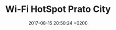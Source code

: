 ---
layout: map
title: "Wi-Fi HotSpot Prato City"
date: 2017-08-15 20:50:24 +0200
source: "http://www.dati.gov.it/dataset/punti-wi-fi-ad-accesso-libero-comune-prato-provincia-prato"
categories: mappe
dataset: "puntiwifiprovpratocompleto"
icon: home
color: red
---